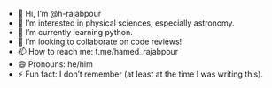 - 👋 Hi, I’m @h-rajabpour
- 👀 I’m interested in physical sciences, especially astronomy.
- 🌱 I’m currently learning python.
- 💞️ I’m looking to collaborate on code reviews!
- 📫 How to reach me: t.me/hamed_rajabpour
- 😄 Pronouns: he/him
- ⚡ Fun fact: I don’t remember (at least at the time I was writing this).

<!---
h-rajabpour/h-rajabpour is a ✨ special ✨ repository because its `README.md` (this file) appears on your GitHub profile.
You can click the Preview link to take a look at your changes.
--->
